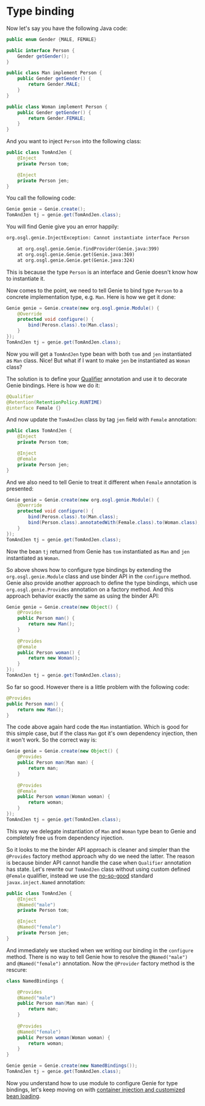 # Type binding

Now let's say you have the following Java code:

```java
public enum Gender {MALE, FEMALE}

public interface Person {
	Gender getGender();
}

public class Man implement Person {
	public Gender getGender() {
		return Gender.MALE;
	}
}

public class Woman implement Person {
	public Gender getGender() {
		return Gender.FEMALE;
	}
}
```

And you want to inject `Person` into the following class:

```java
public class TomAndJen {
	@Inject 
	private Person tom;

	@Inject
	private Person jen;
}
```

You call the following code:

```java
Genie genie = Genie.create();
TomAndJen tj = genie.get(TomAndJen.class);
```

You will find Genie give you an error happily:

```txt
org.osgl.genie.InjectException: Cannot instantiate interface Person

	at org.osgl.genie.Genie.findProvider(Genie.java:399)
	at org.osgl.genie.Genie.get(Genie.java:369)
	at org.osgl.genie.Genie.get(Genie.java:324)
```

This is because the type `Person` is an interface and Genie doesn't know how to instantiate it.

Now comes to the point, we need to tell Genie to bind type `Person` to a concrete implementation type, e.g. `Man`. Here is how we get it done:

```java
Genie genie = Genie.create(new org.osgl.genie.Module() {
	@Override
	protected void configure() {
		bind(Perosn.class).to(Man.class);
	}
});
TomAndJen tj = genie.get(TomAndJen.class);
```

Now you will get a `TomAndJen` type bean with both `tom` and `jen` instantiated as `Man` class. Nice! But what if I want to make `jen` be instantiated as `Woman` class? 

The solution is to define your [Qualifier](http://docs.oracle.com/javaee/6/api/javax/inject/Qualifier.html) annotation and use it to decorate Genie bindings. Here is how we do it:

```java
@Qualifier
@Retention(RetentionPolicy.RUNTIME)
@interface Female {}
```

And now update the `TomAndJen` class by tag `jen` field with `Female` annotation:

```java
public class TomAndJen {
	@Inject 
	private Person tom;

	@Inject
	@Female
	private Person jen;
}
```

And we also need to tell Genie to treat it different when `Female` annotation is presented:

```java
Genie genie = Genie.create(new org.osgl.genie.Module() {
	@Override
	protected void configure() {
		bind(Perosn.class).to(Man.class);
		bind(Person.class).annotatedWith(Female.class).to(Woman.class);
	}
});
TomAndJen tj = genie.get(TomAndJen.class);
```

Now the bean `tj` returned from Genie has `tom` instantiated as `Man` and `jen` instantiated as `Woman`.

So above shows how to configure type bindings by extending the `org.osgl.genie.Module` class and use binder API in the `configure` method. Genie also provide another approach to define the type bindings, which use `org.osgl.genie.Provides` annotation on a factory method. And this approach behavior exactly the same as using the binder API:

```java
Genie genie = Genie.create(new Object() {
	@Provides
	public Person man() {
		return new Man();
	} 
	
	@Provides
	@Female
	public Person woman() {
		return new Woman();
	}
});
TomAndJen tj = genie.get(TomAndJen.class);
```

So far so good. However there is a little problem with the following code:

```java
@Provides
public Person man() {
	return new Man();
}
```

The code above again hard code the `Man` instantiation. Which is good for this simple case, but if the class `Man` got it's own dependency injection, then it won't work. So the correct way is:

```java
Genie genie = Genie.create(new Object() {
	@Provides
	public Person man(Man man) {
		return man;
	} 
	
	@Provides
	@Female
	public Person woman(Woman woman) {
		return woman;
	}
});
TomAndJen tj = genie.get(TomAndJen.class);
```

This way we delegate instantiation of `Man` and `Woman` type bean to Genie and completely free us from dependency injection.

So it looks to me the binder API approach is cleaner and simpler than the `@Provides` factory method approach why do we need the latter. The reason is because binder API cannot handle the case when `Qualifier` annotation has state. Let's rewrite our `TomAndJen` class without using custom defined `@Female` qualifier, instead we use the [no-so-good](https://github.com/google/guice/wiki/BindingAnnotations#user-content-named) standard `javax.inject.Named` annotation:

```java
public class TomAndJen {
	@Inject 
	@Named("male")
	private Person tom;

	@Inject
	@Named("female")
	private Person jen;
}
```

And immediately we stucked when we writing our binding in the `configure` method. There is no way to tell Genie how to resolve the `@Named("male")` and `@Named("female")` annotation. Now the `@Provider` factory method is the rescure:

```java
class NamedBindings {

	@Provides
	@Named("male")
	public Person man(Man man) {
		return man;
	}
	
	@Provides
	@Named("female")
	public Person woman(Woman woman) {
		return woman;
	}
}

Genie genie = Genie.create(new NamedBindings());
TomAndJen tj = genie.get(TomAndJen.class);
```

Now you understand how to use module to configure Genie for type bindings, let's keep moving on with [container injection and customized bean loading](beanloader.md).

